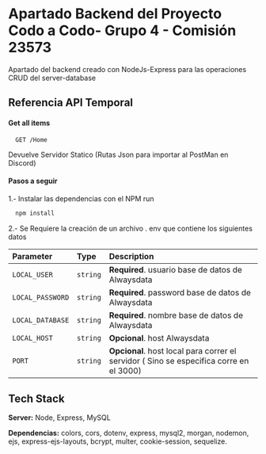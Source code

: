 # Apartado Backend del Proyecto Codo a Codo- Grupo 4 - Comisión 23573

Apartado del backend creado con NodeJs-Express para las operaciones CRUD del server-database

## Referencia API Temporal

#### Get all items

```http
  GET /Home
```

Devuelve Servidor Statico (Rutas Json para importar al PostMan en Discord)

#### Pasos a seguir

1.- Instalar las dependencias con el NPM run

```bash
  npm install
```

2.- Se Requiere la creación de un archivo . env que contiene los siguientes datos

| Parameter         | Type     | Description                                                                             |
| :---------------- | :------- | :-------------------------------------------------------------------------------------- |
| `LOCAL_USER`     | `string` | **Required**. usuario base de datos de Alwaysdata                                       |
| `LOCAL_PASSWORD` | `string` | **Required**. password base de datos de Alwaysdata                                      |
| `LOCAL_DATABASE` | `string` | **Required**. nombre base de datos de Alwaysdata                                        |
| `LOCAL_HOST `    | `string` | **Opcional**. host Alwaysdata                                                           |
| `PORT`            | `string` | **Opcional**. host local para correr el servidor ( Sino se especifica corre en el 3000) |

## Tech Stack

**Server:** Node, Express, MySQL

**Dependencias:** colors, cors, dotenv, express, mysql2, morgan, nodemon, ejs, express-ejs-layouts, bcrypt, multer, cookie-session, sequelize.
